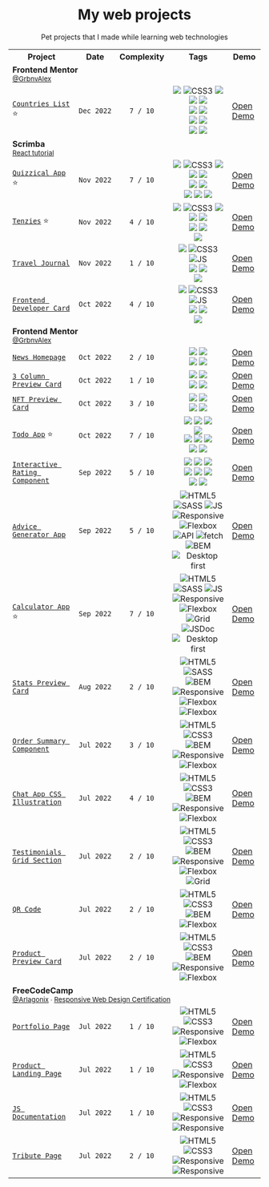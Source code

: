 <h1 align="center">My web projects</h1>
<p align="center">
 Pet projects that I made while learning web technologies
</p>
<table align="center">
  
  <!-- HEADER -->
  <tr>
    <th>Project</th>
    <th>Date</th>
    <th>Complexity</th>
    <th>Tags</th>
    <th>Demo</th>
  </tr>
  
  <tr>
    <td colspan="100">
      <strong>Frontend Mentor</strong>
      <br>
      <sup><a href="https://www.frontendmentor.io/profile/GrbnvAlex">@GrbnvAlex</a></sup>
    </td>
  </tr>
  
  <!-- QUIZZICAL APP -->
  <tr>
    <td>
     <a href="https://github.com/arlagonix/countries-list">
      <code>Countries List</code></a> ⭐
    </td>
    <td><code>Dec&nbsp;2022</code></td>
    <td align="center"><code>7 / 10</code></td>
    <td align="center">
     <img src="https://img.shields.io/badge/-HTML-red?style=flat&logo=html5&logoColor=white">
     <img alt="CSS3" src="https://img.shields.io/badge/-CSS-blue?style=flat&logo=css3&logoColor=white">
     <img src="https://img.shields.io/badge/-TS-2D79C7?style=flat&logo=typescript&logoColor=white">
     <br>
     <img src="https://img.shields.io/badge/-ReactJS-61DAFB?&style=flat&logo=react&logoColor=white">
     <img src="https://img.shields.io/badge/-Vite-BD34FE?style=flat&logo=vite&logoColor=FFC71F">
     <br>
     <img src="https://img.shields.io/badge/-styled--components-lightgrey?style=flat">
     <img src="https://img.shields.io/badge/-react--router-lightgrey?style=flat">
     <br>
     <img src="https://img.shields.io/badge/-react--query-lightgrey?style=flat">
     <img src="https://img.shields.io/badge/-responsive-lightgrey?style=flat">
     <br>
     <img src="https://img.shields.io/badge/-skeletons-lightgrey?style=flat">
     <img src="https://img.shields.io/badge/-api-lightgrey?style=flat">
    </td>
    <td>
      <a href="https://arlagonix.github.io/countries-list">
       Open Demo
      </a>
   </td>
  </tr>
 
 <tr>
    <td colspan="100">
      <strong>Scrimba</strong>
      <br>
     <sup><a href="https://scrimba.com/learn/learnreact">React tutorial</a></sup>
    </td>
  </tr>
  
  <!-- QUIZZICAL APP -->
  <tr>
    <td>
     <a href="https://github.com/arlagonix/quizzical-app">
      <code>Quizzical App</code></a> ⭐
    </td>
    <td><code>Nov&nbsp;2022</code></td>
    <td align="center"><code>7 / 10</code></td>
    <td align="center">
     <img src="https://img.shields.io/badge/-HTML-red?style=flat&logo=html5&logoColor=white">
     <img alt="CSS3" src="https://img.shields.io/badge/-CSS-blue?style=flat&logo=css3&logoColor=white">
     <img src="https://img.shields.io/badge/-TS-2D79C7?style=flat&logo=typescript&logoColor=white">
     <br>
     <img src="https://img.shields.io/badge/-ReactJS-61DAFB?&style=flat&logo=react&logoColor=white">
     <img src="https://img.shields.io/badge/-CRA-61DAFB?&style=flat&logo=react&logoColor=white">
     <br>
     <img src="https://img.shields.io/badge/-styled--components-lightgrey?style=flat">
     <img src="https://img.shields.io/badge/-react--router-lightgrey?style=flat">
     <br>
     <img src="https://img.shields.io/badge/-responsive-lightgrey?style=flat">
     <img src="https://img.shields.io/badge/-skeletons-lightgrey?style=flat">
     <img src="https://img.shields.io/badge/-api-lightgrey?style=flat">
    </td>
    <td>
      <a href="https://arlagonix.github.io/quizzical-app">
       Open Demo
      </a>
   </td>
  </tr>
  
 <!-- TENZIES -->
  <tr>
    <td>
     <a href="https://github.com/arlagonix/tenzies">
      <code>Tenzies</code></a> ⭐
    </td>
    <td><code>Nov&nbsp;2022</code></td>
    <td align="center"><code>4 / 10</code></td>
    <td align="center">
     <img src="https://img.shields.io/badge/-HTML-red?style=flat&logo=html5&logoColor=white">
     <img alt="CSS3" src="https://img.shields.io/badge/-CSS-blue?style=flat&logo=css3&logoColor=white">
     <img src="https://img.shields.io/badge/-TS-2D79C7?style=flat&logo=typescript&logoColor=white">
     <br>
     <img src="https://img.shields.io/badge/-ReactJS-61DAFB?&style=flat&logo=react&logoColor=white">
     <img src="https://img.shields.io/badge/-Vite-BD34FE?style=flat&logo=vite&logoColor=FFC71F">
     <br>
     <img src="https://img.shields.io/badge/-styled--components-lightgrey?style=flat">
     <img src="https://img.shields.io/badge/-responsive-lightgrey?style=flat">
     <br>
     <img src="https://img.shields.io/badge/-switch--theme-lightgrey?style=flat">
    </td>
    <td>
      <a href="https://arlagonix.github.io/tenzies/build">
       Open Demo
      </a>
   </td>
  </tr>
 
 <!-- TRAVEL JOURNAL -->
  <tr>
    <td>
     <a href="https://github.com/arlagonix/scrimba-travel-journal">
      <code>Travel Journal</code>
     </a>
    </td>
    <td><code>Nov&nbsp;2022</code></td>
    <td align="center"><code>1 / 10</code></td>
    <td align="center">
     <img src="https://img.shields.io/badge/-HTML-red?style=flat&logo=html5&logoColor=white">
     <img alt="CSS3" src="https://img.shields.io/badge/-CSS-blue?style=flat&logo=css3&logoColor=white">
     <img alt="JS" src="https://img.shields.io/badge/-JS-F7DF1E?style=flat&logo=javascript&logoColor=white">
     <br>
     <img src="https://img.shields.io/badge/-ReactJS-61DAFB?&style=flat&logo=react&logoColor=white">
     <img src="https://img.shields.io/badge/-Vite-BD34FE?style=flat&logo=vite&logoColor=FFC71F">
     <br>
     <img src="https://img.shields.io/badge/-styled--components-lightgrey?style=flat">
    </td>
    <td>
      <a href="https://arlagonix.github.io/scrimba-travel-journal/build">
       Open Demo
      </a>
   </td>
  </tr>
 
 <!-- FRONTEND DEVELOPER CARD -->
  <tr>
    <td>
     <a href="https://github.com/arlagonix/developer-card">
      <code>Frontend Developer Card</code>
     </a>
    </td>
    <td><code>Oct&nbsp;2022</code></td>
    <td align="center"><code>4 / 10</code></td>
    <td align="center">
     <img src="https://img.shields.io/badge/-HTML-red?style=flat&logo=html5&logoColor=white">
     <img alt="CSS3" src="https://img.shields.io/badge/-CSS-blue?style=flat&logo=css3&logoColor=white">
     <img alt="JS" src="https://img.shields.io/badge/-JS-F7DF1E?style=flat&logo=javascript&logoColor=white">
     <br>
     <img src="https://img.shields.io/badge/-ReactJS-61DAFB?&style=flat&logo=react&logoColor=white">
     <img src="https://img.shields.io/badge/-Vite-BD34FE?style=flat&logo=vite&logoColor=FFC71F">
     <br>
     <img src="https://img.shields.io/badge/-styled--components-lightgrey?style=flat">
    </td>
    <td>
      <a href="https://arlagonix.github.io/developer-card/build">
       Open Demo
      </a>
   </td>
  </tr>
  
  <tr>
    <td colspan="100">
      <strong>Frontend Mentor</strong>
      <br>
      <sup><a href="https://www.frontendmentor.io/profile/GrbnvAlex">@GrbnvAlex</a></sup>
    </td>
  </tr>
  
  
  
  <!-- NEWS HOMEPAGE -->
  <tr>
    <td>
     <a href="https://github.com/arlagonix/news-homepage">
      <code>News Homepage</code>
     </a>
    </td>
    <td><code>Oct&nbsp;2022</code></td>
    <td align="center"><code>2 / 10</code></td>
    <td align="center">
     <img src="https://img.shields.io/badge/-HTML-red?style=flat&logo=html5&logoColor=white">
     <img src="https://img.shields.io/badge/-TailwindCSS-white?style=flat&logo=tailwindcss&logoColor=#06B6D4">
     <br>
     <img src="https://img.shields.io/badge/-Webpack-75AFCC?style=flat&logo=webpack&logoColor=white">
     <img src="https://img.shields.io/badge/-mobile_first-lightgrey?style=flat">
    </td>
    <td>
      <a href="https://arlagonix.github.io/news-homepage/build">
       Open Demo
      </a>
   </td>
  </tr>
  
  <!-- 3 COLUMN PREVIEW CARD -->
  <tr>
    <td>
     <a href="https://github.com/arlagonix/3-column-preview">
      <code>3 Column Preview Card</code>
     </a>
    </td>
    <td><code>Oct&nbsp;2022</code></td>
    <td align="center"><code>1 / 10</code></td>
    <td align="center">
     <img src="https://img.shields.io/badge/-HTML-red?style=flat&logo=html5&logoColor=white">
     <img src="https://img.shields.io/badge/-TailwindCSS-white?style=flat&logo=tailwindcss&logoColor=#06B6D4">
     <br>
     <img src="https://img.shields.io/badge/-Webpack-75AFCC?style=flat&logo=webpack&logoColor=white">
     <img src="https://img.shields.io/badge/-mobile_first-lightgrey?style=flat">
    </td>
    <td>
      <a href="https://arlagonix.github.io/3-column-preview/build">
       Open Demo
      </a>
   </td>
  </tr>
  
  <!-- NFT PREVIEW CARD -->
  <tr>
    <td>
     <a href="https://github.com/arlagonix/nft-preview-card">
      <code>NFT Preview Card</code>
     </a>
    </td>
    <td><code>Oct&nbsp;2022</code></td>
    <td align="center"><code>3 / 10</code></td>
    <td align="center">
     <img src="https://img.shields.io/badge/-HTML-red?style=flat&logo=html5&logoColor=white">
     <img src="https://img.shields.io/badge/-TailwindCSS-white?style=flat&logo=tailwindcss&logoColor=#06B6D4">
     <br>
     <img src="https://img.shields.io/badge/-Webpack-75AFCC?style=flat&logo=webpack&logoColor=white">
     <img src="https://img.shields.io/badge/-mobile_first-lightgrey?style=flat">
    </td>
    <td>
      <a href="https://arlagonix.github.io/nft-preview-card/build">
       Open Demo
      </a>
   </td>
  </tr>
  
  <!-- TODO APP -->
  <tr>
    <td>
     <a href="https://github.com/arlagonix/todo-app">
      <code>Todo App</code></a> ⭐
    </td>
    <td><code>Oct&nbsp;2022</code></td>
    <td align="center"><code>7 / 10</code></td>
    <td align="center">
     <img src="https://img.shields.io/badge/-HTML-red?style=flat&logo=html5&logoColor=white">
     <img src="https://img.shields.io/badge/-Sass-cf649a?style=flat&logo=sass&logoColor=white">
     <img src="https://img.shields.io/badge/-TS-2D79C7?style=flat&logo=typescript&logoColor=white">
     <br>
     <img src="https://img.shields.io/badge/-Webpack-75AFCC?style=flat&logo=webpack&logoColor=white">
     <br>
     <img src="https://img.shields.io/badge/-responsive-lightgrey?style=flat">
     <img src="https://img.shields.io/badge/-flexbox-lightgrey?style=flat">
     <img src="https://img.shields.io/badge/-gherkin-lightgrey?style=flat">
     <br>
     <img src="https://img.shields.io/badge/-BEM-lightgray?style=flat">
     <img src="https://img.shields.io/badge/-desktop_first-lightgrey?style=flat">
    </td>
    <td>
      <a href="https://arlagonix.github.io/todo-app/build">
       Open Demo
      </a>
   </td>
  </tr>
  
  <!-- INTERACTIVE RATING COMPONENT -->
  <tr>
    <td>
     <a href="https://github.com/arlagonix/interactive-rating-frontendmentor">
      <code>Interactive Rating Component</code>
     </a>
    </td>
    <td><code>Sep 2022</code></td>
    <td align="center"><code>5 / 10</code></td>
    <td align="center">
     <img src="https://img.shields.io/badge/-HTML-red?style=flat&logo=html5&logoColor=white">
     <img src="https://img.shields.io/badge/-Sass-cf649a?style=flat&logo=sass&logoColor=white">
     <img src="https://img.shields.io/badge/-TS-2D79C7?style=flat&logo=typescript&logoColor=white">
     <br>
     <img src="https://img.shields.io/badge/-responsive-lightgrey?style=flat">
     <img src="https://img.shields.io/badge/-flexbox-lightgrey?style=flat">
     <img src="https://img.shields.io/badge/-gherkin-lightgrey?style=flat">
     <br>
     <img src="https://img.shields.io/badge/-BEM-lightgray?style=flat">
     <img src="https://img.shields.io/badge/-desktop_first-lightgrey?style=flat">
    </td>
    <td>
      <a href="https://arlagonix.github.io/interactive-rating-frontendmentor">
       Open Demo
      </a>
   </td>
  </tr>
  
  <!-- ADVICE GENERATOR APP -->
  <tr>
    <td>
     <a href="https://github.com/arlagonix/advice-generator-app-frontendmentor">
      <code>Advice Generator App</code>
     </a>
    </td>
    <td><code>Sep 2022</code></td>
    <td align="center"><code>5 / 10</code></td>
    <td align="center">
     <img alt="HTML5" src="https://img.shields.io/badge/-HTML-red?style=flat&logo=html5&logoColor=white">
     <img alt="SASS" src="https://img.shields.io/badge/-Sass-cf649a?style=flat&logo=sass&logoColor=white">
     <img alt="JS" src="https://img.shields.io/badge/-JS-F7DF1E?style=flat&logo=javascript&logoColor=white">
     <br>
     <img alt="Responsive" src="https://img.shields.io/badge/-responsive-lightgrey?style=flat">
     <img alt="Flexbox" src="https://img.shields.io/badge/-flexbox-lightgrey?style=flat">
     <img alt="API" src="https://img.shields.io/badge/-API-lightgrey?style=flat">
     <img alt="fetch" src="https://img.shields.io/badge/-fetch-lightgray?style=flat">
     <br>
     <img alt="BEM" src="https://img.shields.io/badge/-BEM-lightgray?style=flat">
     <img alt="Desktop first" src="https://img.shields.io/badge/-desktop_first-lightgrey?style=flat">
    </td>
    <td>
      <a href="https://arlagonix.github.io/advice-generator-app-frontendmentor/public">
       Open Demo
      </a>
   </td>
  </tr>
  
  <!-- CALCULATOR APP -->
  <tr>
    <td>
     <a href="https://github.com/arlagonix/calculator-app-frontendmentor">
      <code>Calculator App</code></a> ⭐
    </td>
    <td><code>Sep 2022</code></td>
    <td align="center"><code>7 / 10</code></td>
    <td align="center">
     <img alt="HTML5" src="https://img.shields.io/badge/-HTML-red?style=flat&logo=html5&logoColor=white">
     <img alt="SASS" src="https://img.shields.io/badge/-Sass-cf649a?style=flat&logo=sass&logoColor=white">
     <img alt="JS" src="https://img.shields.io/badge/-JS-F7DF1E?style=flat&logo=javascript&logoColor=white">
     <br>
     <img alt="Responsive" src="https://img.shields.io/badge/-responsive-lightgrey?style=flat">
     <img alt="Flexbox" src="https://img.shields.io/badge/-flexbox-lightgrey?style=flat">
     <img alt="Grid" src="https://img.shields.io/badge/-grid-lightgrey?style=flat">
     <br>
     <img alt="JSDoc" src="https://img.shields.io/badge/-JSDoc-lightgray?style=flat">
     <img alt="Desktop first" src="https://img.shields.io/badge/-desktop_first-lightgrey?style=flat">
    </td>
    <td>
      <a href="https://arlagonix.github.io/calculator-app-frontendmentor/public">
       Open Demo
      </a>
   </td>
  </tr>
  
  <!-- STATS PREVIEW CARD -->
  <tr>
    <td>
     <a href="https://github.com/arlagonix/stats-preview-card-frontendmentor">
      <code>Stats Preview Card</code>
     </a>
    </td>
    <td><code>Aug 2022</code></td>
    <td align="center"><code>2 / 10</code></td>
    <td align="center">
     <img alt="HTML5" src="https://img.shields.io/badge/-HTML-red?style=flat&logo=html5&logoColor=white">
     <img alt="SASS" src="https://img.shields.io/badge/-Sass-cf649a?style=flat&logo=sass&logoColor=white">
     <br>
     <img alt="BEM" src="https://img.shields.io/badge/-BEM-lightgray?style=flat">
     <img alt="Responsive" src="https://img.shields.io/badge/-responsive-lightgrey?style=flat">
     <img alt="Flexbox" src="https://img.shields.io/badge/-flexbox-lightgrey?style=flat">
     <br>
     <img alt="Flexbox" src="https://img.shields.io/badge/-mobile_first-lightgrey?style=flat">
    </td>
    <td>
      <a href="https://arlagonix.github.io/stats-preview-card-frontendmentor/">
       Open Demo
      </a>
   </td>
  </tr>
  
  <!-- ORDER SUMMARY COMPONENT -->
  <tr>
    <td>
     <a href="https://github.com/arlagonix/order-summary-card-frontendmentor">
      <code>Order Summary Component</code>
     </a>
    </td>
    <td><code>Jul 2022</code></td>
    <td align="center"><code>3 / 10</code></td>
    <td align="center">
     <img alt="HTML5" src="https://img.shields.io/badge/-HTML-red?style=flat&logo=html5&logoColor=white">
     <img alt="CSS3" src="https://img.shields.io/badge/-CSS-blue?style=flat&logo=css3&logoColor=white">
     <br>
     <img alt="BEM" src="https://img.shields.io/badge/-BEM-lightgray?style=flat">
     <img alt="Responsive" src="https://img.shields.io/badge/-responsive-lightgrey?style=flat">
     <img alt="Flexbox" src="https://img.shields.io/badge/-flexbox-lightgrey?style=flat">
    </td>
    <td>
      <a href="https://arlagonix.github.io/order-summary-card-frontendmentor">
       Open Demo
      </a>
   </td>
  </tr>
   
  <!-- CHAT APP CSS ILLUSTRATION -->
  <tr>
    <td>
     <a href="https://github.com/arlagonix/chat-app-css-illustration-frontendmentor">
      <code>Chat App CSS Illustration</code>
     </a>
    </td>
    <td><code>Jul 2022</code></td>
    <td align="center"><code>4 / 10</code></td>
    <td align="center">
     <img alt="HTML5" src="https://img.shields.io/badge/-HTML-red?style=flat&logo=html5&logoColor=white">
     <img alt="CSS3" src="https://img.shields.io/badge/-CSS-blue?style=flat&logo=css3&logoColor=white">
     <br>
     <img alt="BEM" src="https://img.shields.io/badge/-BEM-lightgray?style=flat">
     <img alt="Responsive" src="https://img.shields.io/badge/-responsive-lightgrey?style=flat">
     <img alt="Flexbox" src="https://img.shields.io/badge/-flexbox-lightgrey?style=flat">
    </td>
    <td>
      <a href="https://arlagonix.github.io/chat-app-css-illustration-frontendmentor">
       Open Demo
      </a>
   </td>
  </tr>
   
   <!-- TESTIMONIALS GRID SECTION -->
  <tr>
    <td>
     <a href="https://github.com/arlagonix/testimonials-grid-section-frontendmentor">
      <code>Testimonials Grid Section</code>
     </a>
    </td>
    <td><code>Jul 2022</code></td>
    <td align="center"><code>2 / 10</code></td>
    <td align="center">
     <img alt="HTML5" src="https://img.shields.io/badge/-HTML-red?style=flat&logo=html5&logoColor=white">
     <img alt="CSS3" src="https://img.shields.io/badge/-CSS-blue?style=flat&logo=css3&logoColor=white">
     <br>
     <img alt="BEM" src="https://img.shields.io/badge/-BEM-lightgray?style=flat">
     <img alt="Responsive" src="https://img.shields.io/badge/-responsive-lightgrey?style=flat">
     <img alt="Flexbox" src="https://img.shields.io/badge/-flexbox-lightgrey?style=flat">
     <img alt="Grid" src="https://img.shields.io/badge/-grid-lightgrey?style=flat">
    </td>
    <td>
      <a href="https://arlagonix.github.io/testimonials-grid-section-frontendmentor">
       Open Demo
      </a>
   </td>
  </tr>
   
  <!-- QR CODE -->
  <tr>
    <td>
     <a href="https://github.com/arlagonix/qr-code-frontendmentor">
      <code>QR Code</code>
     </a>
    </td>
    <td><code>Jul 2022</code></td>
    <td align="center"><code>2 / 10</code></td>
    <td align="center">
     <img alt="HTML5" src="https://img.shields.io/badge/-HTML-red?style=flat&logo=html5&logoColor=white">
     <img alt="CSS3" src="https://img.shields.io/badge/-CSS-blue?style=flat&logo=css3&logoColor=white">
     <br>
     <img alt="BEM" src="https://img.shields.io/badge/-BEM-lightgray?style=flat">
     <img alt="Flexbox" src="https://img.shields.io/badge/-flexbox-lightgrey?style=flat">
    </td>
    <td>
      <a href="https://arlagonix.github.io/qr-code-frontendmentor">
       Open Demo
      </a>
   </td>
  </tr>
  
  <!-- PRODUCT PREVIEW CARD -->
  <tr>
    <td>
     <a href="https://github.com/arlagonix/product-preview-card-frontendmentor">
      <code>Product Preview Card</code>
     </a>
    </td>
    <td><code>Jul 2022</code></td>
    <td align="center"><code>2 / 10</code></td>
    <td align="center">
     <img alt="HTML5" src="https://img.shields.io/badge/-HTML-red?style=flat&logo=html5&logoColor=white">
     <img alt="CSS3" src="https://img.shields.io/badge/-CSS-blue?style=flat&logo=css3&logoColor=white">
     <br>
     <img alt="BEM" src="https://img.shields.io/badge/-BEM-lightgray?style=flat">
     <img alt="Responsive" src="https://img.shields.io/badge/-responsive-lightgray?style=flat">
     <img alt="Flexbox" src="https://img.shields.io/badge/-flexbox-lightgrey?style=flat">
    </td>
    <td>
      <a href="https://arlagonix.github.io/product-preview-card-frontendmentor">
       Open Demo
      </a>
   </td>
  </tr>
   
  <tr>
    <td colspan="100">
      <strong>FreeCodeCamp</strong>
      <br>
      <sup>
        <a href="https://www.freecodecamp.org/Arlagonix">@Arlagonix</a> ∙ 
        <a href="https://www.freecodecamp.org/certification/Arlagonix/responsive-web-design">Responsive Web Design Certification</a>
      </sup>
    </td>
  </tr>
  
  <!-- PORTFOLIO PAGE -->
  <tr>
    <td>
     <a href="https://github.com/arlagonix/freecodecamp-portfolio-page">
      <code>Portfolio Page</code>
     </a>
    </td>
    <td><code>Jul 2022</code></td>
    <td align="center"><code>1 / 10</code></td>
    <td align="center">
     <img alt="HTML5" src="https://img.shields.io/badge/-HTML-red?style=flat&logo=html5&logoColor=white">
     <img alt="CSS3" src="https://img.shields.io/badge/-CSS-blue?style=flat&logo=css3&logoColor=white">
     <br>
     <img alt="Responsive" src="https://img.shields.io/badge/-responsive-lightgray?style=flat">
     <img alt="Flexbox" src="https://img.shields.io/badge/-flexbox-lightgrey?style=flat">
    </td>
    <td>
      <a href="https://arlagonix.github.io/freecodecamp-portfolio-page">
       Open Demo
      </a>
   </td>
  </tr>
  
  <!-- PRODUCT LANDING PAGE -->
  <tr>
    <td>
     <a href="https://github.com/arlagonix/freecodecamp-product-landing-page">
      <code>Product Landing Page</code>
     </a>
    </td>
    <td><code>Jul 2022</code></td>
    <td align="center"><code>1 / 10</code></td>
    <td align="center">
     <img alt="HTML5" src="https://img.shields.io/badge/-HTML-red?style=flat&logo=html5&logoColor=white">
     <img alt="CSS3" src="https://img.shields.io/badge/-CSS-blue?style=flat&logo=css3&logoColor=white">
     <br>
     <img alt="Responsive" src="https://img.shields.io/badge/-responsive-lightgray?style=flat">
     <img alt="Flexbox" src="https://img.shields.io/badge/-flexbox-lightgrey?style=flat">
    </td>
    <td>
      <a href="https://arlagonix.github.io/freecodecamp-product-landing-page">
       Open Demo
      </a>
   </td>
  </tr>
  
  <!-- JS DOCUMENTATION -->
  <tr>
    <td>
     <a href="https://github.com/arlagonix/freecodecamp-js-documentation">
      <code>JS Documentation</code>
     </a>
    </td>
    <td><code>Jul 2022</code></td>
    <td align="center"><code>1 / 10</code></td>
    <td align="center">
     <img alt="HTML5" src="https://img.shields.io/badge/-HTML-red?style=flat&logo=html5&logoColor=white">
     <img alt="CSS3" src="https://img.shields.io/badge/-CSS-blue?style=flat&logo=css3&logoColor=white">
     <br>
     <img alt="Responsive" src="https://img.shields.io/badge/-responsive-lightgray?style=flat">
     <img alt="Responsive" src="https://img.shields.io/badge/-custom_scrollbar-lightgray?style=flat">
    </td>
    <td>
      <a href="https://arlagonix.github.io/freecodecamp-js-documentation">
       Open Demo
      </a>
   </td>
  </tr>
  
  <!-- TRIBUTE PAGE -->
  <tr>
    <td>
     <a href="https://github.com/arlagonix/freecodecamp-tribute-page">
      <code>Tribute Page</code>
     </a>
    </td>
    <td><code>Jul 2022</code></td>
    <td align="center"><code>2 / 10</code></td>
    <td align="center">
     <img alt="HTML5" src="https://img.shields.io/badge/-HTML-red?style=flat&logo=html5&logoColor=white">
     <img alt="CSS3" src="https://img.shields.io/badge/-CSS-blue?style=flat&logo=css3&logoColor=white">
     <br>
     <img alt="Responsive" src="https://img.shields.io/badge/-responsive-lightgray?style=flat">
     <img alt="Responsive" src="https://img.shields.io/badge/-custom_scrollbar-lightgray?style=flat">
    </td>
    <td>
      <a href="https://arlagonix.github.io/freecodecamp-tribute-page/">
       Open Demo
      </a>
   </td>
  </tr>
   
</table>
